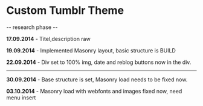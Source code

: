 <h1>Custom Tumblr Theme</h1>

-- research phase --

**17.09.2014** - Titel,description raw

**19.09.2014** - Implemented Masonry layout, basic structure is BUILD

**22.09.2014** - Div set to 100% img, date and reblog buttons now in the div.

--------------------

**30.09.2014** - Base structure is set, Masonry load needs to be fixed now.

**03.10.2014** - Masonry load with webfonts and images fixed now,  need menu insert
 